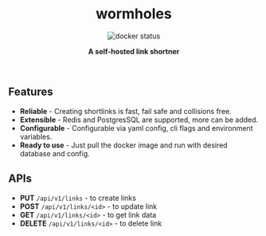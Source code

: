<h1 align='center'>wormholes</h1>
<p align="center">
  <img alt="docker status" src="https://github.com/mohitsinghs/wormholes/actions/workflows/docker.yml/badge.svg">
</p>
<p align="center">
  <b>A self-hosted link shortner</b><br/>
</p>
<br />

## Features
 
- **Reliable** - Creating shortlinks is fast, fail safe and collisions free.
- **Extensible** - Redis and PostgresSQL are supported, more can be added.
- **Configurable** - Configurable via yaml config, cli flags and environment variables.
- **Ready to use** - Just pull the docker image and run with desired database and config.

## APIs

- **PUT** `/api/v1/links` - to create links
- **POST** `/api/v1/links/<id>` - to update link
- **GET** `/api/v1/links/<id>` - to get link data
- **DELETE** `/api/v1/links/<id>` - to delete link


